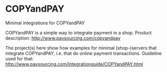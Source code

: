 COPYandPAY
==========

Minimal integrations for COPYandPAY

COPYandPAY is a simple way to integrate payment in a shop.
Product description: http://www.paysourcing.com/copyandpay

The project(s) here show how examples for minimal (shop-)servers that integrate COPYandPAY, i.e. that do online 
payment transactions. 
Guideline used for that: http://www.paysourcing.com/Integrationguide/COPYandPAY.html


